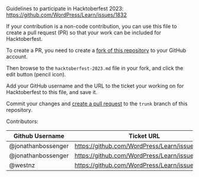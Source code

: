Guidelines to participate in Hacktoberfest 2023: https://github.com/WordPress/Learn/issues/1832

If your contribution is a non-code contribution, you can use this file to create a pull request (PR) so that your work can be included for Hacktoberfest.

To create a PR, you need to create a [fork of this repository](https://docs.github.com/en/get-started/quickstart/fork-a-repo) to your GitHub account.

Then browse to the `hacktoberfest-2023.md` file in your fork, and click the edit button (pencil icon).

Add your GitHub username and the URL to the ticket your working on for Hacktoberfest to this file, and save it.

Commit your changes and [create a pull request](https://docs.github.com/en/get-started/quickstart/creating-a-pull-request) to the `trunk` branch of this repository.

Contributors:

| Github Username | Ticket URL|
|-----------------|-----------|
| @jonathanbossenger | https://github.com/WordPress/Learn/issues/806 |
| @jonathanbossenger | https://github.com/WordPress/Learn/issues/1893 |
| @westnz| https://github.com/WordPress/Learn/issues/455 |
